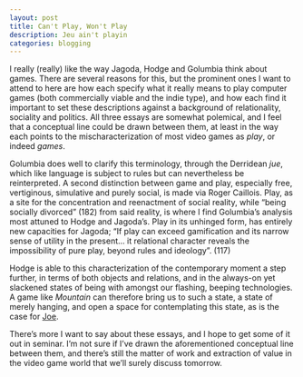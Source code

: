 ```yaml
---
layout: post
title: Can't Play, Won't Play
description: Jeu ain't playin
categories: blogging
---
```

I really (really) like the way Jagoda, Hodge and Golumbia think about games. There are several reasons for this, but the prominent ones I want to attend to here are how each specify what it really means to play computer games (both commercially viable and the indie type), and how each find it important to set these descriptions against a background of relationality, sociality and politics. All three essays are somewhat polemical, and I feel that a conceptual line could be drawn between them, at least in the way each points to the mischaracterization of most video games as *play*, or indeed *games*.

Golumbia does well to clarify this terminology, through the Derridean *jue*, which like language is subject to rules but can nevertheless be reinterpreted. A second distinction between game and play, especially free, vertiginous, simulative and purely social, is made via Roger Caillois. Play, as a site for the concentration and reenactment of social reality, while “being socially divorced” (182) from said reality, is where I find Golumbia’s analysis most attuned to Hodge and Jagoda’s. Play in its unhinged form, has entirely new capacities for Jagoda; “If play can exceed gamification and its narrow sense of utility in the present… it relational character reveals the impossibility of pure play, beyond rules and ideology”. (117)

Hodge is able to this characterization of the contemporary moment a step further, in terms of both objects and relations, and in the always-on yet slackened states of being with amongst our flashing, beeping technologies. A game like *Mountain* can therefore bring us to such a state, a state of merely hanging, and open a space for contemplating this state, as is the case for [Joe](http://joetorok.github.io/blog/2016-03-09/games-notes.html).

There’s more I want to say about these essays, and I hope to get some of it out in seminar. I’m not sure if I’ve drawn the aforementioned conceptual line between them, and there’s still the matter of work and extraction of value in the video game world that we’ll surely discuss tomorrow.
